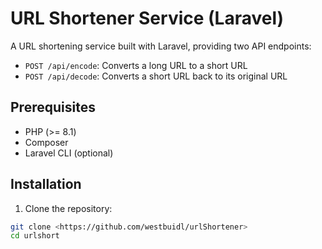 # URL Shortener Service (Laravel)

A URL shortening service built with Laravel, providing two API endpoints:
- `POST /api/encode`: Converts a long URL to a short URL
- `POST /api/decode`: Converts a short URL back to its original URL

## Prerequisites
- PHP (>= 8.1)
- Composer
- Laravel CLI (optional)

## Installation
1. Clone the repository:
```bash
git clone <https://github.com/westbuidl/urlShortener>
cd urlshort